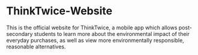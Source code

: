 # ThinkTwice-Website

This is the official website for ThinkTwice, a mobile app which allows post-secondary students to learn more about the environmental impact of their everyday purchases, as well as view more environmentally responsible, reasonable alternatives.
